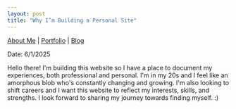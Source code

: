 ```yaml
---
layout: post
title: "Why I’m Building a Personal Site"
---
```


[About Me](/) | [Portfolio](/portfolio/) | [Blog](/blog/)

Date: 6/1/2025

Hello there! I'm building this website so I have a place to document my experiences, both professional and personal. I'm in my 20s and I feel like an amorphous blob who's constantly changing and growing. I'm also looking to shift careers and I want this website to reflect my interests, skills, and strengths. I look forward to sharing my journey towards finding myself. :)
